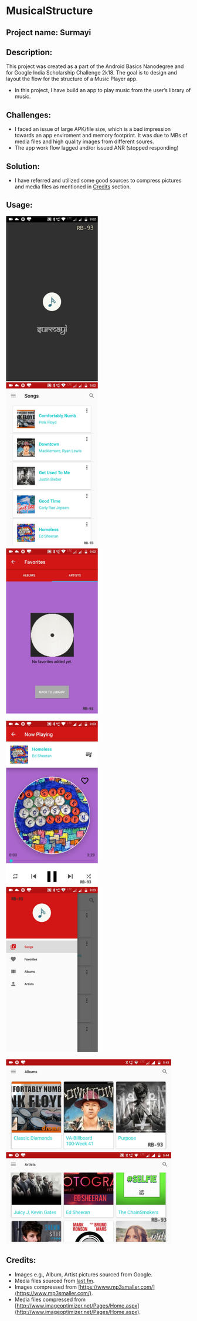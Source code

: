 # MusicalStructure

## Project name: Surmayi

## Description:

This project was created as a part of the Android Basics Nanodegree and for Google India Scholarship Challenge 2k18. The goal is to design and layout the flow for the structure of a Music Player app.
* In this project, I have build an app to play music from the user’s library of music.

## Challenges:

* I faced an issue of large APK/file size, which is a bad impression towards an app enviroment and memory footprint. It was due to MBs of media files and high quality images from different soures.
* The app work flow lagged and/or issued ANR (stopped responding)

## Solution:
* I have referred and utilized some good sources to compress pictures and media files as mentioned in [Credits](https://github.com/RB-93/MusicalStructure/blob/master/README.md#credits) section.

## Usage:

<img src="https://github.com/RB-93/MusicalStructure/blob/master/App-demo/Music_1[1].jpg?raw=true" width="250" height="450" title="Launch"> &nbsp; &nbsp; <img src="https://github.com/RB-93/MusicalStructure/blob/master/App-demo/Music_2[1].jpg?raw=true" width="250" height="450" title="Song List"> &nbsp; &nbsp; <img src="https://github.com/RB-93/MusicalStructure/blob/master/App-demo/Music_3[1].jpg?raw=true" width="250" height="450" title="Favorite Screen"> <br/><br/> <img src="https://github.com/RB-93/MusicalStructure/blob/master/App-demo/Music_4[1].jpg?raw=true" width="250" height="450" title="Song Play Screen"> &nbsp; &nbsp; <img src="https://github.com/RB-93/MusicalStructure/blob/master/App-demo/Music_5[1].jpg?raw=true" width="250" height="450" title="Menu Screen"> <br/><br/> <img src="https://github.com/RB-93/MusicalStructure/blob/master/App-demo/Music_6[1].jpg?raw=true" width="450" height="250" title="Artist Screen (Landscape)"> &nbsp; &nbsp; <img src="https://github.com/RB-93/MusicalStructure/blob/master/App-demo/Music_7[1].jpg?raw=true" width="450" height="250" title="Album Screen (Landscape)">


## Credits:
* Images e.g., Album, Artist pictures sourced from Google.
* Media files sourced from [last.fm](https://www.last.fm).
* Images compressed from [https://www.mp3smaller.com/](https://www.mp3smaller.com/).
* Media files compressed from [http://www.imageoptimizer.net/Pages/Home.aspx](http://www.imageoptimizer.net/Pages/Home.aspx).
